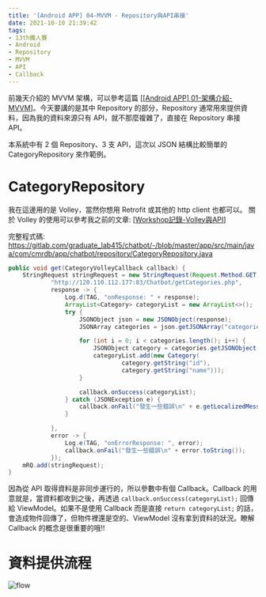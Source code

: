 ```yaml
---
title: '[Android APP] 04-MVVM - Repository與API串接'
date: 2021-10-10 21:39:42
tags:
- 13th鐵人賽
- Android
- Repository
- MVVM
- API
- Callback
---
```


前幾天介紹的 MVVM 架構，可以參考這篇 [[[Android APP] 01-架構介紹-MVVM](https://dreambo4.github.io/2021/10/07/Android-APP-01-%E6%9E%B6%E6%A7%8B%E4%BB%8B%E7%B4%B9-MVVM/)]。今天要講的是其中 Repository 的部分，Repository 通常用來提供資料，因為我的資料來源只有 API，就不那麼複雜了，直接在 Repository 串接 API。
<!-- more -->

本系統中有 2 個 Repository、3 支 API，這次以 JSON 結構比較簡單的 CategoryRepository 來作範例。

# CategoryRepository

我在這邊用的是 Volley，當然你想用 Retrofit 或其他的 http client 也都可以。
關於 Volley 的使用可以參考我之前的文章: [[Workshop記錄-Volley與API](https://dreambo4.github.io/2019/07/13/Workshop%E8%A8%98%E9%8C%84-Volley%E8%88%87API/#more)]

完整程式碼: https://gitlab.com/graduate_lab415/chatbot/-/blob/master/app/src/main/java/com/cmrdb/app/chatbot/repository/CategoryRepository.java

```java
public void get(CategoryVolleyCallback callback) {
    StringRequest stringRequest = new StringRequest(Request.Method.GET,
            "http://120.110.112.177:83/Chatbot/getCategories.php",
            response -> {
                Log.d(TAG, "onResponse: " + response);
                ArrayList<Category> categoryList = new ArrayList<>();
                try {
                    JSONObject json = new JSONObject(response);
                    JSONArray categories = json.getJSONArray("categories");

                    for (int i = 0; i < categories.length(); i++) {
                        JSONObject category = categories.getJSONObject(i);
                        categoryList.add(new Category(
                                category.getString("id"),
                                category.getString("name")));
                    }

                    callback.onSuccess(categoryList);
                } catch (JSONException e) {
                    callback.onFail("發生一些錯誤\n" + e.getLocalizedMessage());
                }

            },
            error -> {
                Log.e(TAG, "onErrorResponse: ", error);
                callback.onFail("發生一些錯誤\n" + error.toString());
            });
    mRQ.add(stringRequest);
}
```

因為從 API 取得資料是非同步運行的，所以參數中有個 Callback。Callback 的用意就是，當資料都收到之後，再透過 `callback.onSuccess(categoryList);` 回傳給 ViewModel。如果不是使用 Callback 而是直接 `return categoryList;` 的話，會造成物件回傳了，但物件裡還是空的、ViewModel 沒有拿到資料的狀況。瞭解 Callback 的概念是很重要的哦!!

# 資料提供流程

![flow](flow.jpg)
